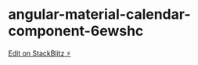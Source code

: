 # angular-material-calendar-component-6ewshc

[Edit on StackBlitz ⚡️](https://stackblitz.com/edit/angular-material-calendar-component-6ewshc)